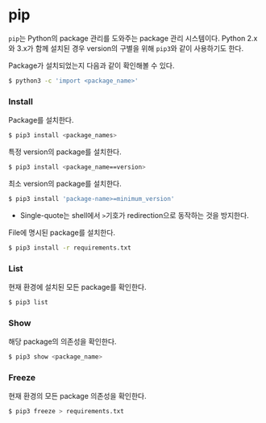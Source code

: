 # pip

`pip`는 Python의 package 관리를 도와주는 package 관리 시스템이다. Python 2.x와 3.x가 함께 설치된 경우 version의 구별을 위해 `pip3`와 같이 사용하기도 한다.

Package가 설치되었는지 다음과 같이 확인해볼 수 있다.

```sh
$ python3 -c 'import <package_name>'
```

### Install

Package를 설치한다.

```sh
$ pip3 install <package_names>
```

특정 version의 package를 설치한다.

```sh
$ pip3 install <package_name==version>
```

최소 version의 package를 설치한다.

```sh
$ pip3 install 'package-name>=minimum_version'
```

* Single-quote는 shell에서 `>`기호가 redirection으로 동작하는 것을 방지한다.

File에 명시된 package를 설치한다.

```sh
$ pip3 install -r requirements.txt
```

### List

현재 환경에 설치된 모든 package를 확인한다.

```sh
$ pip3 list
```

### Show

해당 package의 의존성을 확인한다.

```sh
$ pip3 show <package_name>
```

### Freeze

현재 환경의 모든 package 의존성을 확인한다.

```sh
$ pip3 freeze > requirements.txt
```
